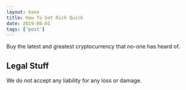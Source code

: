 ```yaml
---
layout: base 
title: How To Get Rich Quick
date: 2019-06-01
tags: ['post']
---
```


<!-- Excerpt Start -->
Buy the latest and greatest cryptocurrency that no-one has heard of.
<!-- Excerpt End -->
 
## Legal Stuff
We do not accept any liability for any loss or damage.